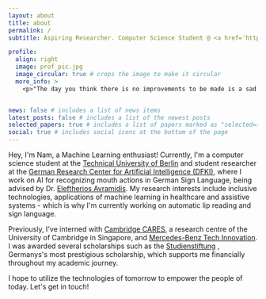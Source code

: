 ```yaml
---
layout: about
title: about
permalink: /
subtitle: Aspiring Researcher. Computer Science Student @ <a href='https://www.tu.berlin/en/'>TU Berlin</a>. Student Researcher @ <a href='https://www.dfki.de/en/web'>DFKI</a>.

profile:
  align: right
  image: prof_pic.jpg
  image_circular: true # crops the image to make it circular
  more_info: >
    <p>"The day you think there is no improvements to be made is a sad one for any player." - Lionel Messi</p>


news: false # includes a list of news items
latest_posts: false # includes a list of the newest posts
selected_papers: true # includes a list of papers marked as "selected={true}"
social: true # includes social icons at the bottom of the page
---
```


Hey, I'm Nam, a Machine Learning enthusiast! Currently, I'm a computer science student at the [Technical University of Berlin](https://www.tu.berlin/en/) and student researcher at the [German Research Center for Artificial Intelligence (DFKI)](https://www.dfki.de/en/web), where I work on AI for recognizing mouth actions in German Sign Language, being advised by Dr. [Eleftherios Avramidis](https://scholar.google.de/citations?view_op=list_works&hl=de&hl=de&user=HhcsbYgAAAAJ&sortby=pubdate). My research interests include inclusive technologies, applications of machine learning in healthcare and assistive systems - which is why I'm currently working on automatic lip reading and sign language.

Previously, I've interned with [Cambridge CARES](https://www.cares.cam.ac.uk/), a research centre of the University of Cambridge in Singapore, and [Mercedes-Benz Tech Innovation](https://www.mercedes-benz-techinnovation.com/en/). I was awarded several scholarships such as the [Studienstiftung](https://www.studienstiftung.de/en/) , Germanys's most prestigious scholarship, which supports me financially throughout my academic journey.

I hope to utilize the technologies of tomorrow to empower the people of today. Let's get in touch!
